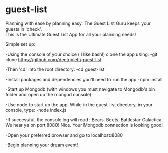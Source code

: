 # guest-list
Planning with ease by planning easy. The Guest List Guru keeps your guests in 'check'.  
This is the Ultimate Guest List App for all your planning needs!

Simple set up: 

-Using the console of your choice ( I like bash!) clone the app using:
  -git clone https://github.com/deetriplett/guest-list
  
-Then 'cd' into the root directory:
  -cd guest-list
  
-Install packages and dependencies you'll need to run the app
  -npm install 

-Start up Mongodb (with windows you must navigate to Mongodb's bin folder and open up the mongod console)

-Use node to start up the app. While in the guest-list directory, in your console, type:
  -node index.js
  
  -If successful, the console log will read :
   Bears. Beets. Battlestar Galactica. We hear ya on port 8080!
   Nice. Your Mongodb connection is looking good!

-Open your preferred browser and go to localhost:8080

-Begin planning your dream event!

